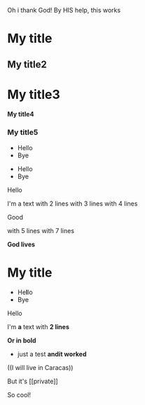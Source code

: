 Oh i thank God!
By HIS help, this works

# My title
## My title2
# My title3
#### My title4
### My title5

- Hello
- Bye

* Hello
* Bye

Hello

I'm a text
with 2 lines
with 3 lines
with 4 lines

Good

with 5 lines
with 7 lines

**God lives**

# My title
- He**l**lo
- Bye

Hello

I'm **a** text
with __2 lines__

**Or in bold**
* just a test **and**__it worked__

((I will live in Caracas))

But it's [[private]]

So cool!
